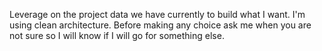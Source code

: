 Leverage on the project data we have currently to build what I want.
I'm using clean architecture.
Before making any choice ask me when you are not sure so I will know if I will go for something else.
